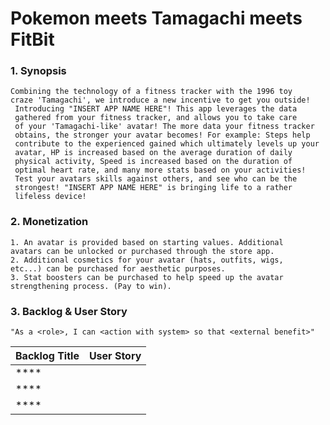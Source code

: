 # Pokemon meets Tamagachi meets FitBit

### 1. Synopsis

    Combining the technology of a fitness tracker with the 1996 toy 
    craze 'Tamagachi', we introduce a new incentive to get you outside!
     Introducing "INSERT APP NAME HERE"! This app leverages the data 
     gathered from your fitness tracker, and allows you to take care 
     of your 'Tamagachi-like' avatar! The more data your fitness tracker 
     obtains, the stronger your avatar becomes! For example: Steps help 
     contribute to the experienced gained which ultimately levels up your 
     avatar, HP is increased based on the average duration of daily 
     physical activity, Speed is increased based on the duration of 
     optimal heart rate, and many more stats based on your activities! 
     Test your avatars skills against others, and see who can be the 
     strongest! "INSERT APP NAME HERE" is bringing life to a rather 
     lifeless device!

### 2. Monetization

    1. An avatar is provided based on starting values. Additional 
    avatars can be unlocked or purchased through the store app.
    2. Additional cosmetics for your avatar (hats, outfits, wigs, 
    etc...) can be purchased for aesthetic purposes.
    3. Stat boosters can be purchased to help speed up the avatar 
    strengthening process. (Pay to win).

### 3. Backlog & User Story

    "As a <role>, I can <action with system> so that <external benefit>"

| Backlog Title | User Story |
| ------------------- | ------------------- |
| **** |  |
| **** |  |
| **** |  |